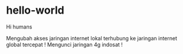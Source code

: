# hello-world

Hi humans

Mengubah akses jaringan internet lokal terhubung ke jaringan internet global tercepat !
Mengunci jaringan 4g indosat !

